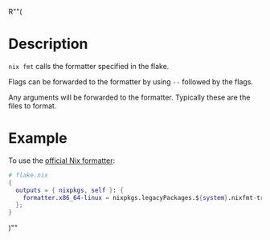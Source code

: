 R""(

# Description

`nix fmt` calls the formatter specified in the flake.

Flags can be forwarded to the formatter by using `--` followed by the flags.

Any arguments will be forwarded to the formatter. Typically these are the files to format.


# Example

To use the [official Nix formatter](https://github.com/NixOS/nixfmt):

```nix
# flake.nix
{
  outputs = { nixpkgs, self }: {
    formatter.x86_64-linux = nixpkgs.legacyPackages.${system}.nixfmt-tree;
  };
}
```

)""
